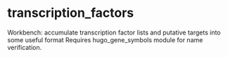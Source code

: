 transcription_factors
=====================

Workbench: accumulate transcription factor lists and putative targets into some useful format
Requires hugo_gene_symbols module for name verification.
